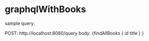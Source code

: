 # graphqlWithBooks

sample query:

POST: http://localhost:8080/query
body: {findAllBooks { id title } }
